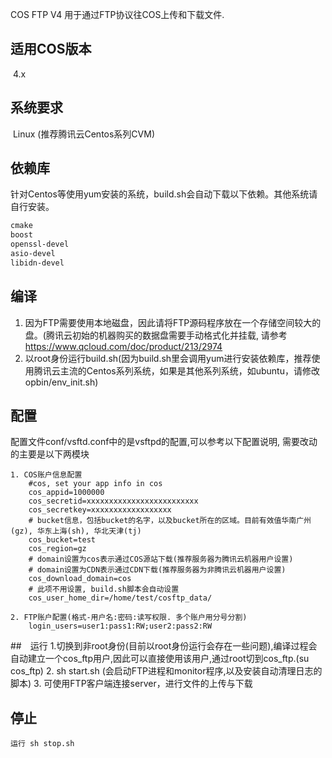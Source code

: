 COS FTP V4 用于通过FTP协议往COS上传和下载文件.

## 适用COS版本
​	4.x 

## 系统要求

​	Linux (推荐腾讯云Centos系列CVM)

## 依赖库

​	针对Centos等使用yum安装的系统，build.sh会自动下载以下依赖。其他系统请自行安装。

```xml
cmake
boost
openssl-devel
asio-devel
libidn-devel
```

## 编译

1. 因为FTP需要使用本地磁盘，因此请将FTP源码程序放在一个存储空间较大的盘。(腾讯云初始的机器购买的数据盘需要手动格式化并挂载, 请参考 https://www.qcloud.com/doc/product/213/2974
2. 以root身份运行build.sh(因为build.sh里会调用yum进行安装依赖库，推荐使用腾讯云主流的Centos系列系统，如果是其他系列系统，如ubuntu，请修改opbin/env_init.sh)

## 配置

配置文件conf/vsftd.conf中的是vsftpd的配置,可以参考以下配置说明, 需要改动的主要是以下两模块


    1. COS账户信息配置
        #cos, set your app info in cos                                                   
        cos_appid=1000000                                                   
        cos_secretid=xxxxxxxxxxxxxxxxxxxxxxxxx                              
        cos_secretkey=xxxxxxxxxxxxxxxxxx 
        # bucket信息，包括bucket的名字，以及bucket所在的区域。目前有效值华南广州(gz), 华东上海(sh), 华北天津(tj)
        cos_bucket=test                                                     
        cos_region=gz
        # domain设置为cos表示通过COS源站下载(推荐服务器为腾讯云机器用户设置)
        # domain设置为CDN表示通过CDN下载(推荐服务器为非腾讯云机器用户设置)
        cos_download_domain=cos                                             
        # 此项不用设置, build.sh脚本会自动设置
        cos_user_home_dir=/home/test/cosftp_data/                                        
    
    2. FTP账户配置(格式-用户名:密码:读写权限. 多个账户用分号分割)
        login_users=user1:pass1:RW;user2:pass2:RW

##　运行
    1.切换到非root身份(目前以root身份运行会存在一些问题),编译过程会自动建立一个cos_ftp用户,因此可以直接使用该用户,通过root切到cos_ftp.(su cos_ftp)
    2. sh start.sh (会启动FTP进程和monitor程序,以及安装自动清理日志的脚本)
    3. 可使用FTP客户端连接server，进行文件的上传与下载

## 停止
    运行 sh stop.sh
